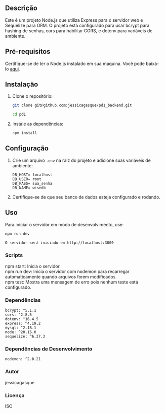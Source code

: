 ## Descrição

Este é um projeto Node.js que utiliza Express para o servidor web e Sequelize para ORM. O projeto está configurado para usar bcrypt para hashing de senhas, cors para habilitar CORS, e dotenv para variáveis de ambiente.

## Pré-requisitos

Certifique-se de ter o Node.js instalado em sua máquina. Você pode baixá-lo [aqui](https://nodejs.org/).

## Instalação

1. Clone o repositório:
    ```sh
    git clone git@github.com:jessicagasque/pd1_backend.git
    
    cd pd1
    ```

2. Instale as dependências:
    ```sh
    npm install
    ```

## Configuração

1. Crie um arquivo `.env` na raiz do projeto e adicione suas variáveis de ambiente:
    ```plaintext
    DB_HOST= localhost
    DB_USER= root
    DB_PASS= sua_senha
    DB_NAME= wisedb
    ```

2. Certifique-se de que seu banco de dados esteja configurado e rodando.

## Uso

Para iniciar o servidor em modo de desenvolvimento, use:
```sh
npm run dev

O servidor será iniciado em http://localhost:3000
````

### Scripts

npm start: Inicia o servidor.<br>
npm run dev: Inicia o servidor com nodemon para recarregar automaticamente quando arquivos forem modificados.<br>
npm test: Mostra uma mensagem de erro pois nenhum teste está configurado.<br>

### Dependências
    
    bcrypt: ^5.1.1
    cors: ^2.8.5
    dotenv: ^16.4.5
    express: ^4.19.2
    mysql: ^2.18.1
    node: ^20.15.0
    sequelize: ^6.37.3

### Dependências de Desenvolvimento

    nodemon: ^2.0.21
  

    

### Autor

jessicagasque

### Licença

ISC
